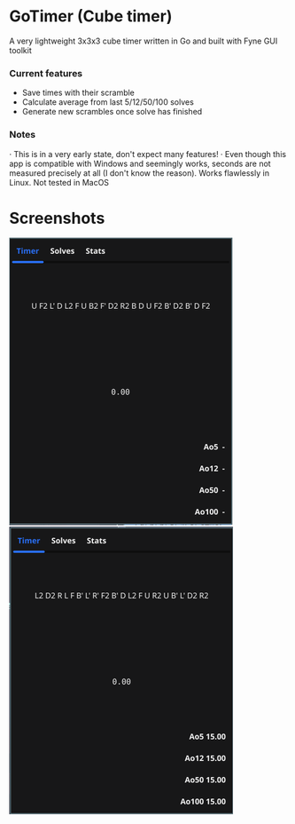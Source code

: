 # GoTimer (Cube timer)
A very lightweight 3x3x3 cube timer written in Go and built with Fyne GUI toolkit
### Current features
- Save times with their scramble
- Calculate average from last 5/12/50/100 solves
- Generate new scrambles once solve has finished
### Notes
· This is in a very early state, don't expect many features!
· Even though this app is compatible with Windows and seemingly works, seconds are not measured precisely at all (I don't know the reason). Works flawlessly in Linux. Not tested in MacOS
# Screenshots
![shot1](assets/shot1.png)
![shot2](assets/shot2.png)
